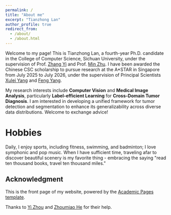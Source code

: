 ```yaml
---
permalink: /
title: "About me"
excerpt: "Tianzhong Lan"
author_profile: true
redirect_from: 
  - /about/
  - /about.html
---
```


Welcome to my page! This is Tianzhong Lan, a fourth-year Ph.D. candidate in the College of Computer Science, Sichuan University, under the supervision of Prof. [Zhang Yi](http://www.machineilab.org/users/zhangyi/index.html) and Prof. [Min Zhu](http://scuvis.org). I have been awarded the Chinese CSC scholarship to pursue research at the A*STAR in Singapore from July 2025 to July 2026, under the supervision of Principal Scientists [Xulei Yang](https://dawdleryang.github.io) and [Feng Yang](https://scholar.google.com/citations?user=i-UD9l4AAAAJ&hl=zh-CN&oi=ao).

My research interests include **Computer Vision** and **Medical Image Analysis**, particularly **Label-efficient Learning** for **Cross-Domain Tumor Diagnosis**. I am interested in developing a unified framework for tumor detection and segmentation to enhance its generalizability across diverse data distributions. Welcome to exchange advice!

Hobbies
======
Daily, I enjoy sports, including fitness, swimming, and badminton; I love symphonic and pop music. When I have sufficient time, traveling afar to discover beautiful scenery is my favorite thing - embracing the saying "read ten thousand books, travel ten thousand miles."

Acknowledgment
------
This is the front page of my website, powered by the [Academic Pages template](https://academicpages.github.io/).

Thanks to [Yi Zhou](https://echochou990919.github.io/) and [Zhoumiao He](https://abaowannasleep.github.io/) for their help.
